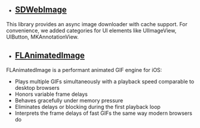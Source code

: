 

 * ## [SDWebImage](https://github.com/SDWebImage/SDWebImage)

This library provides an async image downloader with cache support. For convenience, we added categories for UI elements like UIImageView, UIButton, MKAnnotationView.


 * ## [FLAnimatedImage](https://github.com/Flipboard/FLAnimatedImage)

FLAnimatedImage is a performant animated GIF engine for iOS:
- Plays multiple GIFs simultaneously with a playback speed comparable to desktop browsers
- Honors variable frame delays
- Behaves gracefully under memory pressure
- Eliminates delays or blocking during the first playback loop
- Interprets the frame delays of fast GIFs the same way modern browsers do



